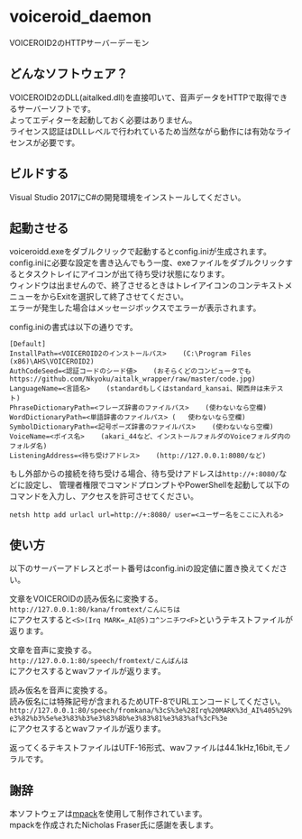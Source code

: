 # voiceroid_daemon
VOICEROID2のHTTPサーバーデーモン

## どんなソフトウェア？
VOICEROID2のDLL(aitalked.dll)を直接叩いて、音声データをHTTPで取得できるサーバーソフトです。  
よってエディターを起動しておく必要はありません。  
ライセンス認証はDLLレベルで行われているため当然ながら動作には有効なライセンスが必要です。

## ビルドする
Visual Studio 2017にC#の開発環境をインストールしてください。

## 起動させる
voiceroidd.exeをダブルクリックで起動するとconfig.iniが生成されます。  
config.iniに必要な設定を書き込んでもう一度、exeファイルをダブルクリックするとタスクトレイにアイコンが出て待ち受け状態になります。  
ウィンドウは出ませんので、終了させるときはトレイアイコンのコンテキストメニューをからExitを選択して終了させてください。  
エラーが発生した場合はメッセージボックスでエラーが表示されます。  

config.iniの書式は以下の通りです。
```
[Default]
InstallPath=<VOICEROID2のインストールパス>    (C:\Program Files (x86)\AHS\VOICEROID2)
AuthCodeSeed=<認証コードのシード値>    (おそらくどのコンピュータでもhttps://github.com/Nkyoku/aitalk_wrapper/raw/master/code.jpg)
LanguageName=<言語名>    (standardもしくはstandard_kansai、関西弁は未テスト)
PhraseDictionaryPath=<フレーズ辞書のファイルパス>    (使わないなら空欄)
WordDictionaryPath=<単語辞書のファイルパス> (   使わないなら空欄)
SymbolDictionaryPath=<記号ポーズ辞書のファイルパス>    (使わないなら空欄)
VoiceName=<ボイス名>    (akari_44など、インストールフォルダのVoiceフォルダ内のフォルダ名)
ListeningAddress=<待ち受けアドレス>    (http://127.0.0.1:8080/など)
```
もし外部からの接続を待ち受ける場合、待ち受けアドレスは`http://+:8080/`などに設定し、 管理者権限でコマンドプロンプトやPowerShellを起動して以下のコマンドを入力し、アクセスを許可させてください。  
```
netsh http add urlacl url=http://+:8080/ user=<ユーザー名をここに入れる>
```

## 使い方
以下のサーバーアドレスとポート番号はconfig.iniの設定値に置き換えてください。

文章をVOICEROIDの読み仮名に変換する。  
`http://127.0.0.1:80/kana/fromtext/こんにちは`  
にアクセスすると`<S>(Irq MARK=_AI@5)コ^ンニチワ<F>`というテキストファイルが返ります。  

文章を音声に変換する。  
`http://127.0.0.1:80/speech/fromtext/こんばんは`  
にアクセスするとwavファイルが返ります。  

読み仮名を音声に変換する。  
読み仮名には特殊記号が含まれるためUTF-8でURLエンコードしてください。  
`http://127.0.0.1:80/speech/fromkana/%3cS%3e%28Irq%20MARK%3d_AI%405%29%e3%82%b3%5e%e3%83%b3%e3%83%8b%e3%83%81%e3%83%af%3cF%3e`  
にアクセスするとwavファイルが返ります。  

返ってくるテキストファイルはUTF-16形式、wavファイルは44.1kHz,16bit,モノラルです。

## 謝辞
本ソフトウェアは[mpack](https://github.com/ludocode/mpack)を使用して制作されています。  
mpackを作成されたNicholas Fraser氏に感謝を表します。
